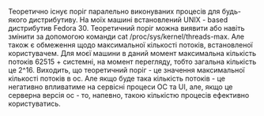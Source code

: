 Теоретично існує поріг паралельно виконуваних процесів для будь-якого дистрибутиву. На моїх машині встановлений UNIX - based дистрибутив Fedora 30. Теоретичний поріг можна виявити або навіть змінити за допомогою команди cat /proc/sys/kernel/threads-max. Але також є обмеження щодо максимальної кількості потоків, встановленої користувачем. Для моєї машини в даний момент максимальна кількість потоків 62515 + системні, на момент перегляду, тобто загальна кількість це 2^16. Виходить, що теоретичний поріг - це значення максимальної кількості потоків в ос. Але якщо буде така кількість потоків - це негативно впливатиме на сервісні процеси ОС та UI, але, якщо це серверна версія ос - то, напевно, такою кількістю процесів ефективно користуватись.
